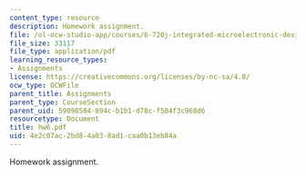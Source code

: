 ```yaml
---
content_type: resource
description: Homework assignment.
file: /ol-ocw-studio-app/courses/6-720j-integrated-microelectronic-devices-spring-2007/4e2c07ac2bd84a038ad1caa0b13eb84a_hw6.pdf
file_size: 33117
file_type: application/pdf
learning_resource_types:
- Assignments
license: https://creativecommons.org/licenses/by-nc-sa/4.0/
ocw_type: OCWFile
parent_title: Assignments
parent_type: CourseSection
parent_uid: 59098584-894c-b1b1-d78c-f504f3c968d6
resourcetype: Document
title: hw6.pdf
uid: 4e2c07ac-2bd8-4a03-8ad1-caa0b13eb84a
---
```

Homework assignment.